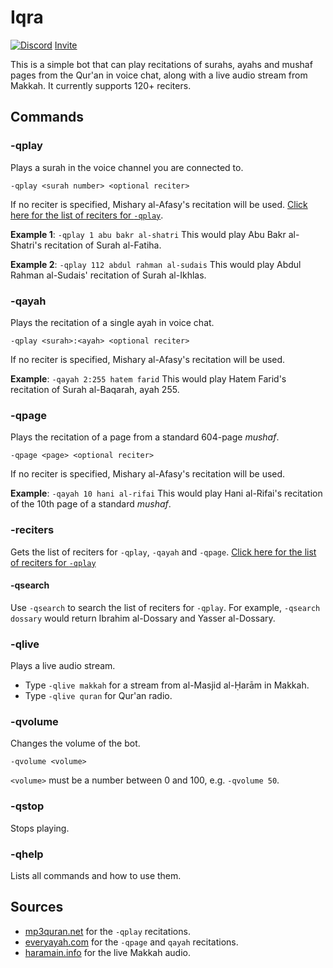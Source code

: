 

# Iqra

[![Discord](https://img.shields.io/discord/610613297452023837?label=Support%20Server)](https://discord.gg/Ud3MHJR) 
[Invite](https://discordapp.com/oauth2/authorize?client_id=706134327200841870&scope=bot&permissions=1068032)

This is a simple bot that can play recitations of surahs, ayahs and mushaf pages from the Qur'an in voice chat, along with a live audio stream from Makkah. It currently supports 120+ reciters.

## Commands

### -qplay
Plays a surah in the voice channel you are connected to. 
```
-qplay <surah number> <optional reciter>
```
If no reciter is specified, Mishary al-Afasy's recitation will be used. 
[Click here for the list of reciters for `-qplay`](https://github.com/galacticwarrior9/QuranBot/blob/master/Reciters.md).

**Example 1**: `-qplay 1 abu bakr al-shatri`
This would play Abu Bakr al-Shatri's recitation of Surah al-Fatiha.

**Example 2**: `-qplay 112 abdul rahman al-sudais`
This would play Abdul Rahman al-Sudais' recitation of Surah al-Ikhlas. 

### -qayah
Plays the recitation of a single ayah in voice chat.
```
-qplay <surah>:<ayah> <optional reciter>
```
If no reciter is specified, Mishary al-Afasy's recitation will be used.

**Example**: `-qayah 2:255 hatem farid`
This would play Hatem Farid's recitation of Surah al-Baqarah, ayah 255.

### -qpage
Plays the recitation of a page from a standard 604-page *mushaf*.
```
-qpage <page> <optional reciter>
```
If no reciter is specified, Mishary al-Afasy's recitation will be used.

**Example**: `-qayah 10 hani al-rifai`
This would play Hani al-Rifai's recitation of the 10th page of a standard *mushaf*.

### -reciters
Gets the list of reciters for `-qplay`, `-qayah` and `-qpage`.
[Click here for the list of reciters for `-qplay`](https://github.com/galacticwarrior9/QuranBot/blob/master/Reciters.md)
#### -qsearch
Use 	`-qsearch` to search the list of reciters for `-qplay`. For example, `-qsearch dossary` would return Ibrahim al-Dossary and Yasser al-Dossary.

### -qlive
Plays a live audio stream.

 - Type `-qlive makkah` for a stream from al-Masjid al-Ḥarām in Makkah.
-    Type `-qlive quran` for Qur'an radio.

### -qvolume
Changes the volume of the bot. 
```
-qvolume <volume>
```
`<volume>` must be a number between 0 and 100, e.g. `-qvolume 50`.

### -qstop
Stops playing.

### -qhelp
Lists all commands and how to use them. 

## Sources

 - [mp3quran.net](http://mp3quran.net/) for the `-qplay` recitations.
 -  [everyayah.com](https://everyayah.com/) for the `-qpage` and `qayah`  recitations.
 - [haramain.info](http://www.haramain.info/) for the live Makkah audio.
